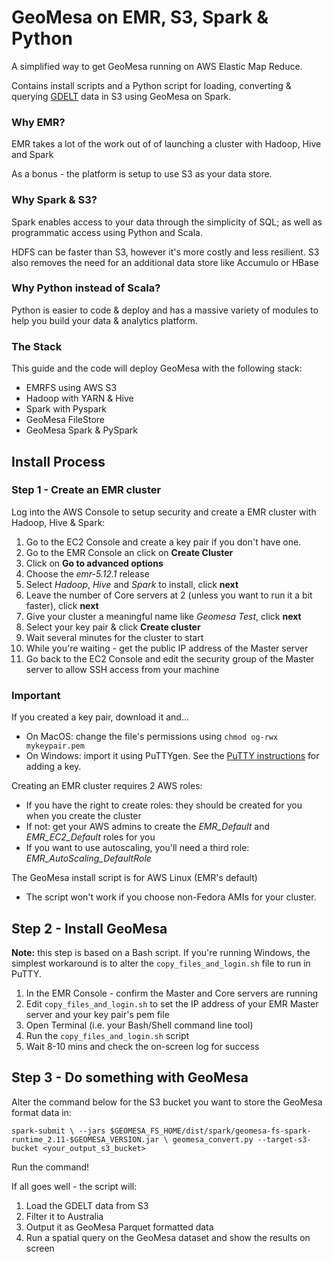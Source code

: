 # GeoMesa on EMR, S3, Spark & Python
A simplified way to get GeoMesa running on AWS Elastic Map Reduce.

Contains install scripts and a Python script for loading, converting & querying [GDELT](https://www.gdeltproject.org/) data in S3 using GeoMesa on Spark.

### Why EMR?
EMR takes a lot of the work out of of launching a cluster with Hadoop, Hive and Spark
 
As a bonus - the platform is setup to use S3 as your data store.

### Why Spark & S3?
Spark enables access to your data through the simplicity of SQL; as well as programmatic access using Python and Scala.

HDFS can be faster than S3, however it's more costly and less resilient. S3 also removes the need for an additional data store like Accumulo or HBase

### Why Python instead of Scala?

Python is easier to code & deploy and has a massive variety of modules to help you build your data & analytics platform. 

### The Stack
This guide and the code will deploy GeoMesa with the following stack:

- EMRFS using AWS S3
- Hadoop with YARN & Hive
- Spark with Pyspark
- GeoMesa FileStore
- GeoMesa Spark & PySpark

## Install Process

### Step 1 - Create an EMR cluster
Log into the AWS Console to setup security and create a EMR cluster with Hadoop, Hive & Spark:
1. Go to the EC2 Console and create a key pair if you don't have one.
1. Go to the EMR Console an click on **Create Cluster**
1. Click on **Go to advanced options**
1. Choose the *emr-5.12.1* release
1. Select *Hadoop*, *Hive* and *Spark* to install, click **next**
1. Leave the number of Core servers at 2 (unless you want to run it a bit faster), click **next**
1. Give your cluster a meaningful name like *Geomesa Test*, click **next**
1. Select your key pair & click **Create cluster**
1. Wait several minutes for the cluster to start
1. While you're waiting - get the public IP address of the Master server
1. Go back to the EC2 Console and edit the security group of the Master server to allow SSH access from your machine

### Important
If you created a key pair, download it and...
- On MacOS: change the file's permissions using `chmod og-rwx mykeypair.pem`
- On Windows: import it using PuTTYgen. See the [PuTTY instructions](https://docs.aws.amazon.com/AWSEC2/latest/UserGuide/putty.html) for adding a key.

Creating an EMR cluster requires 2 AWS roles:
- If you have the right to create roles: they should be created for you when you create the cluster
- If not: get your AWS admins to create the *EMR_Default* and *EMR_EC2_Default* roles for you
- If you want to use autoscaling, you'll need a third role: *EMR_AutoScaling_DefaultRole*

The GeoMesa install script is for AWS Linux (EMR's default)
- The script won't work if you choose non-Fedora AMIs for your cluster.

## Step 2 - Install GeoMesa
**Note:** this step is based on a Bash script. If you're running Windows, the simplest workaround is to alter the `copy_files_and_login.sh` file to run in PuTTY.

1. In the EMR Console - confirm the Master and Core servers are running
1. Edit `copy_files_and_login.sh` to set the IP address of your EMR Master server and your key pair's pem file
1. Open Terminal (i.e. your Bash/Shell command line tool)
1. Run the `copy_files_and_login.sh` script
1. Wait 8-10 mins and check the on-screen log for success

## Step 3 - Do something with GeoMesa

Alter the command below for the S3 bucket you want to store the GeoMesa format data in:

`spark-submit \
--jars $GEOMESA_FS_HOME/dist/spark/geomesa-fs-spark-runtime_2.11-$GEOMESA_VERSION.jar \
geomesa_convert.py --target-s3-bucket <your_output_s3_bucket>`

Run the command!

If all goes well - the script will:
1. Load the GDELT data from S3
1. Filter it to Australia
1. Output it as GeoMesa Parquet formatted data
1. Run a spatial query on the GeoMesa dataset and show the results on screen